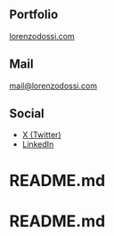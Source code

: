## Portfolio

[lorenzodossi.com](https://lorenzodossi.com)

## Mail

[mail@lorenzodossi.com](mailto:mail@lorenzodossi.com)

## Social

- [X (Twitter)](https://x.com/lorenzodossi)
- [LinkedIn](linkedin.com/in/lorenzo-dossi-46210b141)
# README.md
# README.md
